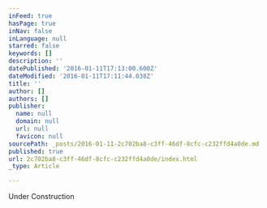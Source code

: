 ```yaml
---
inFeed: true
hasPage: true
inNav: false
inLanguage: null
starred: false
keywords: []
description: ''
datePublished: '2016-01-11T17:13:00.600Z'
dateModified: '2016-01-11T17:11:44.038Z'
title: ''
author: []
authors: []
publisher:
  name: null
  domain: null
  url: null
  favicon: null
sourcePath: _posts/2016-01-11-2c702ba8-c3ff-46df-8cfc-c232ffd4a0de.md
published: true
url: 2c702ba8-c3ff-46df-8cfc-c232ffd4a0de/index.html
_type: Article

---
```

Under Construction